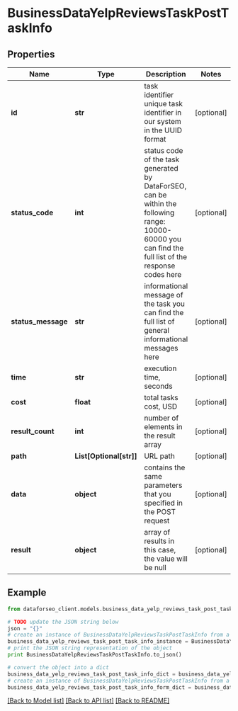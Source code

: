 # BusinessDataYelpReviewsTaskPostTaskInfo


## Properties

Name | Type | Description | Notes
------------ | ------------- | ------------- | -------------
**id** | **str** | task identifier unique task identifier in our system in the UUID format | [optional] 
**status_code** | **int** | status code of the task generated by DataForSEO, can be within the following range: 10000-60000 you can find the full list of the response codes here | [optional] 
**status_message** | **str** | informational message of the task you can find the full list of general informational messages here | [optional] 
**time** | **str** | execution time, seconds | [optional] 
**cost** | **float** | total tasks cost, USD | [optional] 
**result_count** | **int** | number of elements in the result array | [optional] 
**path** | **List[Optional[str]]** | URL path | [optional] 
**data** | **object** | contains the same parameters that you specified in the POST request | [optional] 
**result** | **object** | array of results in this case, the value will be null | [optional] 

## Example

```python
from dataforseo_client.models.business_data_yelp_reviews_task_post_task_info import BusinessDataYelpReviewsTaskPostTaskInfo

# TODO update the JSON string below
json = "{}"
# create an instance of BusinessDataYelpReviewsTaskPostTaskInfo from a JSON string
business_data_yelp_reviews_task_post_task_info_instance = BusinessDataYelpReviewsTaskPostTaskInfo.from_json(json)
# print the JSON string representation of the object
print BusinessDataYelpReviewsTaskPostTaskInfo.to_json()

# convert the object into a dict
business_data_yelp_reviews_task_post_task_info_dict = business_data_yelp_reviews_task_post_task_info_instance.to_dict()
# create an instance of BusinessDataYelpReviewsTaskPostTaskInfo from a dict
business_data_yelp_reviews_task_post_task_info_form_dict = business_data_yelp_reviews_task_post_task_info.from_dict(business_data_yelp_reviews_task_post_task_info_dict)
```
[[Back to Model list]](../README.md#documentation-for-models) [[Back to API list]](../README.md#documentation-for-api-endpoints) [[Back to README]](../README.md)


